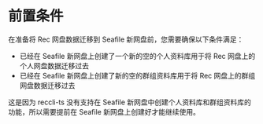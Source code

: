# 前置条件

在准备将 Rec 网盘数据迁移到 Seafile 新网盘前，您需要确保以下条件满足：

- 已经在 Seafile 新网盘上创建了一个新的空的个人资料库用于将 Rec 网盘上的个人网盘数据迁移过去
- 已经在 Seafile 新网盘上创建了新的空的群组资料库用于将 Rec 网盘上的群组网盘数据迁移过去

这是因为 reccli-ts 没有支持在 Seafile 新网盘中创建个人资料库和群组资料库的功能，所以需要提前在 Seafile 新网盘上创建好才能继续使用。
